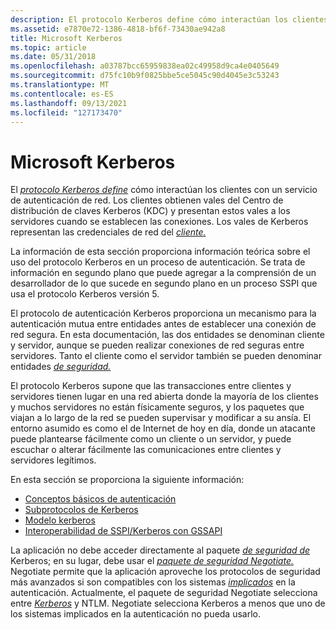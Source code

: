```yaml
---
description: El protocolo Kerberos define cómo interactúan los clientes con un servicio de autenticación de red \[ Platform Software Development Kit (SDK). \]
ms.assetid: e7870e72-1386-4818-bf6f-73430ae942a8
title: Microsoft Kerberos
ms.topic: article
ms.date: 05/31/2018
ms.openlocfilehash: a03787bcc65959838ea02c49958d9ca4e0405649
ms.sourcegitcommit: d75fc10b9f0825bbe5ce5045c90d4045e3c53243
ms.translationtype: MT
ms.contentlocale: es-ES
ms.lasthandoff: 09/13/2021
ms.locfileid: "127173470"
---
```

# <a name="microsoft-kerberos"></a>Microsoft Kerberos

El [*protocolo Kerberos define*](../secgloss/k-gly.md) cómo interactúan los clientes con un servicio de autenticación de red. Los clientes obtienen vales del Centro de distribución de claves Kerberos (KDC) y presentan estos vales a los servidores cuando se establecen las conexiones. Los vales de Kerberos representan las credenciales de red del [*cliente.*](../secgloss/c-gly.md)

La información de esta sección proporciona información teórica sobre el uso del protocolo Kerberos en un proceso de autenticación. Se trata de información en segundo plano que puede agregar a la comprensión de un desarrollador de lo que sucede en segundo plano en un proceso SSPI que usa el protocolo Kerberos versión 5.

El protocolo de autenticación Kerberos proporciona un mecanismo para la autenticación mutua entre entidades antes de establecer una conexión de red segura. En esta documentación, las dos entidades se denominan cliente y servidor, aunque se pueden realizar conexiones de red seguras entre servidores. Tanto el cliente como el servidor también se pueden denominar entidades [*de seguridad.*](../secgloss/s-gly.md)

El protocolo Kerberos supone que las transacciones entre clientes y servidores tienen lugar en una red abierta donde la mayoría de los clientes y muchos servidores no están físicamente seguros, y los paquetes que viajan a lo largo de la red se pueden supervisar y modificar a su ansía. El entorno asumido es como el de Internet de hoy en día, donde un atacante puede plantearse fácilmente como un cliente o un servidor, y puede escuchar o alterar fácilmente las comunicaciones entre clientes y servidores legítimos.

En esta sección se proporciona la siguiente información:

-   [Conceptos básicos de autenticación](basic-authentication-concepts.md)
-   [Subprotocolos de Kerberos](kerberos-subprotocols.md)
-   [Modelo kerberos](kerberos-components.md)
-   [Interoperabilidad de SSPI/Kerberos con GSSAPI](sspi-kerberos-interoperability-with-gssapi.md)

La aplicación no debe acceder directamente al paquete [*de seguridad de*](../secgloss/s-gly.md) Kerberos; en su lugar, debe usar el [*paquete de seguridad Negotiate.*](../secgloss/n-gly.md) Negotiate permite que la aplicación aproveche los protocolos de seguridad más avanzados si son compatibles con los sistemas [*implicados*](../secgloss/s-gly.md) en la autenticación. Actualmente, el paquete de seguridad Negotiate selecciona entre [*Kerberos*](../secgloss/k-gly.md) y NTLM. Negotiate selecciona Kerberos a menos que uno de los sistemas implicados en la autenticación no pueda usarlo.

 

 
